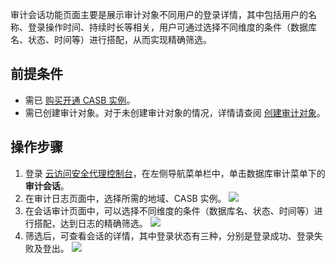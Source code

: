 审计会话功能页面主要是展示审计对象不同用户的登录详情，其中包括用户的名称、登录操作时间、持续时长等相关，用户可通过选择不同维度的条件（数据库名、状态、时间等）进行搭配，从而实现精确筛选。

## 前提条件

- 需已 [购买开通 CASB 实例](https://cloud.tencent.com/document/product/1303/53298)。
- 需已创建审计对象。对于未创建审计对象的情况，详情请查阅 [创建审计对象](https://cloud.tencent.com/document/product/1303/69151)。


## 操作步骤
1. 登录 [云访问安全代理控制台](https://console.cloud.tencent.com/casb)，在左侧导航菜单栏中，单击数据库审计菜单下的**审计会话**。
2. 在审计日志页面中，选择所需的地域、CASB 实例。
![](https://qcloudimg.tencent-cloud.cn/raw/7cb1fffd1f1a4813538644a3b45e33bf.png)
3. 在会话审计页面中，可以选择不同维度的条件（数据库名、状态、时间等）进行搭配，达到日志的精确筛选。
![](https://qcloudimg.tencent-cloud.cn/raw/8a9f65e1c2978633b0d4100046de469f.png)
4. 筛选后，可查看会话的详情，其中登录状态有三种，分别是登录成功、登录失败及登出。
![](https://qcloudimg.tencent-cloud.cn/raw/2431e65200a39c6e49dfe8aa78db8457.png)
